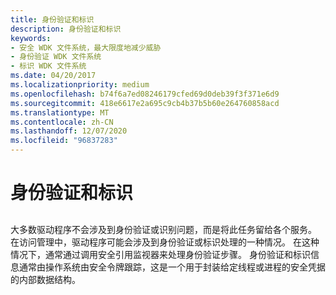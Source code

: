 ```yaml
---
title: 身份验证和标识
description: 身份验证和标识
keywords:
- 安全 WDK 文件系统，最大限度地减少威胁
- 身份验证 WDK 文件系统
- 标识 WDK 文件系统
ms.date: 04/20/2017
ms.localizationpriority: medium
ms.openlocfilehash: b74f6a7ed08246179cfed69d0deb39f3f371e6d9
ms.sourcegitcommit: 418e6617e2a695c9cb4b37b5b60e264760858acd
ms.translationtype: MT
ms.contentlocale: zh-CN
ms.lasthandoff: 12/07/2020
ms.locfileid: "96837283"
---
```

# <a name="authentication-and-identification"></a>身份验证和标识


## <span id="ddk_authentication_and_identification_if"></span><span id="DDK_AUTHENTICATION_AND_IDENTIFICATION_IF"></span>


大多数驱动程序不会涉及到身份验证或识别问题，而是将此任务留给各个服务。 在访问管理中，驱动程序可能会涉及到身份验证或标识处理的一种情况。 在这种情况下，通常通过调用安全引用监视器来处理身份验证步骤。 身份验证和标识信息通常由操作系统由安全令牌跟踪，这是一个用于封装给定线程或进程的安全凭据的内部数据结构。

 

 




